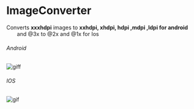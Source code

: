 # ImageConverter

Converts **xxxhdpi** images to **xxhdpi, xhdpi, hdpi ,mdpi ,ldpi  for android**<br>
&nbsp;&nbsp;&nbsp;&nbsp;&nbsp;&nbsp; and @3x to @2x and @1x for Ios<br>
###### Android<br>
![giff](https://user-images.githubusercontent.com/29523816/38813460-a4efa29c-4197-11e8-9123-c463a99f0c68.gif)<br>
###### IOS<br>
![gif](https://user-images.githubusercontent.com/29523816/38813763-84a38692-4198-11e8-96b2-fde4691bae2b.gif)


